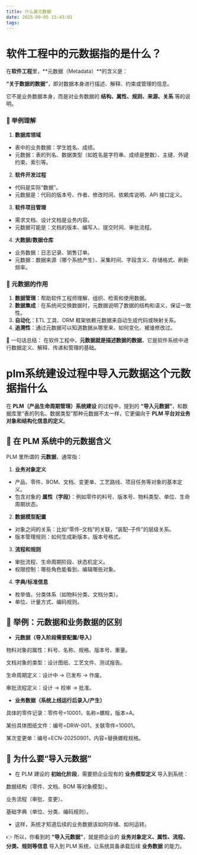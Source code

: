 ```yaml
---
title: 什么是元数据
date: 2025-09-05 15:43:01
tags:
---
```



# 软件工程中的元数据指的是什么？

在**软件工程**里，**元数据（Metadata）**的含义是：



**“关于数据的数据”**，即对数据本身进行描述、解释、约束或管理的信息。

<!--more-->

它不是业务数据本身，而是对业务数据的 **结构、属性、规则、来源、关系** 等的说明。



### 📌 举例理解


1. **数据库领域**

- 表中的业务数据：学生姓名、成绩。
- 元数据：表的列名、数据类型（如姓名是字符串、成绩是整数）、主键、外键约束、索引等。
2. **软件开发过程**

- 代码是实际“数据”。
- 元数据是：代码的版本号、作者、修改时间、依赖库说明、API 接口定义。
3. **软件项目管理**

- 需求文档、设计文档是业务内容。
- 元数据可能是：文档的版本、编写人、提交时间、审批流程。
4. **大数据/数据仓库**

- 业务数据：日志记录、销售订单。
- 元数据：数据来源（哪个系统产生）、采集时间、字段含义、存储格式、刷新频率。


### 📌 元数据的作用


1. **数据管理**：帮助软件工程师理解、组织、检索和使用数据。
2. **数据集成**：在系统间交换数据时，元数据说明了数据的结构和语义，保证一致性。
3. **自动化**：ETL 工具、ORM 框架依赖元数据来自动生成代码或映射关系。
4. **追溯性**：通过元数据可以知道数据从哪里来、如何变化、被谁修改过。


🔑 一句话总结：
在软件工程中，**元数据就是描述数据的数据**，它是软件系统中进行数据定义、解释、传递和管理的基础。



# plm系统建设过程中导入元数据这个元数据指什么

在 **PLM（产品生命周期管理）系统建设** 的过程中，提到的 **“导入元数据”**，和数据库里“表的列名、数据类型”那种元数据不太一样，它更偏向于 **PLM 平台对业务对象和结构化信息的定义**。



## 🔑 在 PLM 系统中的元数据含义


PLM 里所谓的 **元数据**，通常指：


1. **业务对象定义**

- 产品、零件、BOM、文档、变更单、工艺路线、项目任务等对象的基本定义。
- 包含对象的 **属性（字段）**：例如零件的料号、版本号、物料类型、单位、生命周期状态。
2. **数据模型配置**

- 对象之间的关系：比如“零件–文档”的关联，“装配–子件”的层级关系。
- 版本管理规则：如何生成新版本，版本号格式。
3. **流程和规则**

- 审批流程、生命周期阶段、状态机定义。
- 权限控制：哪些角色能看到、编辑哪些对象。
4. **字典/标准信息**

- 枚举值、分类体系（如物料分类、文档分类）。
- 单位、计量方式、编码规则。


## 📌 举例：元数据和业务数据的区别


- **元数据（导入阶段需要配置/导入）**


物料对象的属性：料号、名称、规格、版本号、重量。


文档对象的类型：设计图纸、工艺文件、测试报告。


生命周期定义：设计中 → 已发布 → 作废。


审批流程定义：设计 → 校审 → 批准。
- **业务数据（系统上线运行后录入/产生）**


具体的零件记录：零件号=10001，名称=螺栓，版本=A。


某份具体图纸文件：编号=DRW-001，关联零件=10001。


某次变更单：编号=ECN-20250901，内容=替换螺栓规格。


## 📌 为什么要“导入元数据”


- 在 PLM 建设的 **初始化阶段**，需要把企业现有的 **业务模型定义** 导入到系统：


数据结构（零件、文档、BOM 等对象模型）。


业务流程（审批、变更）。


基础字典（单位、分类、编码规则）。
- 这样，系统才知道后续的业务数据该如何存储、如何运转。


👉 所以，你看到的 **“导入元数据”**，就是把企业的 **业务对象定义、属性、流程、分类、规则等信息** 导入到 PLM 系统，让系统具备承载后续 **业务数据** 的能力。
